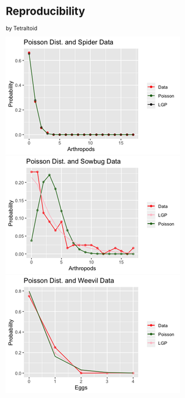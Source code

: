 # Reproducibility
by Tetraltoid

![alt text](https://github.com/julianbertini/Reproducibility/blob/master/spiderPlot.png "Logo Title Text 1")
![alt text](https://github.com/julianbertini/Reproducibility/blob/master/sowbug.png "Logo Title Text 1")
![alt text](https://github.com/julianbertini/Reproducibility/blob/master/weevil.png "Logo Title Text 1")
